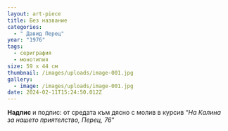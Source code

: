 ```yaml
---
layout: art-piece
title: Без название
categories:
  - " Давид Перец"
year: "1976"
tags:
  - сериграфия
  - монотипия
size: 59 х 44 см
thumbnail: /images/uploads/image-001.jpg
gallery:
  - image: /images/uploads/image-001.jpg
date: 2024-02-11T15:24:50.012Z
---
```

**Надпис** и подпис: от средата към дясно с молив в курсив “*На Калина за нашето приятелство, Перец, 76*“
